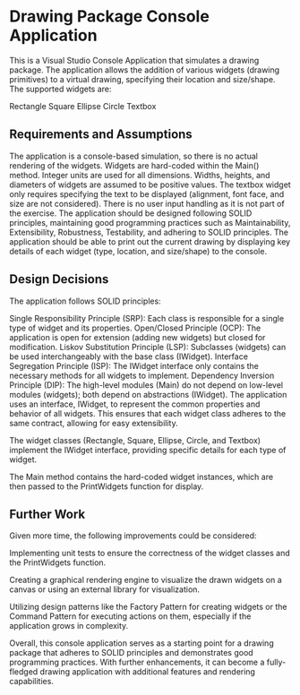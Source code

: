 # Drawing Package Console Application
This is a Visual Studio Console Application that simulates a drawing package. The application allows the addition of various widgets (drawing primitives) to a virtual drawing, specifying their location and size/shape. The supported widgets are:

Rectangle
Square
Ellipse
Circle
Textbox

## Requirements and Assumptions
The application is a console-based simulation, so there is no actual rendering of the widgets.
Widgets are hard-coded within the Main() method.
Integer units are used for all dimensions.
Widths, heights, and diameters of widgets are assumed to be positive values.
The textbox widget only requires specifying the text to be displayed (alignment, font face, and size are not considered).
There is no user input handling as it is not part of the exercise.
The application should be designed following SOLID principles, maintaining good programming practices such as Maintainability, Extensibility, Robustness, Testability, and adhering to SOLID principles.
The application should be able to print out the current drawing by displaying key details of each widget (type, location, and size/shape) to the console.

## Design Decisions
The application follows SOLID principles:

Single Responsibility Principle (SRP): Each class is responsible for a single type of widget and its properties.
Open/Closed Principle (OCP): The application is open for extension (adding new widgets) but closed for modification.
Liskov Substitution Principle (LSP): Subclasses (widgets) can be used interchangeably with the base class (IWidget).
Interface Segregation Principle (ISP): The IWidget interface only contains the necessary methods for all widgets to implement.
Dependency Inversion Principle (DIP): The high-level modules (Main) do not depend on low-level modules (widgets); both depend on abstractions (IWidget).
The application uses an interface, IWidget, to represent the common properties and behavior of all widgets. This ensures that each widget class adheres to the same contract, allowing for easy extensibility.

The widget classes (Rectangle, Square, Ellipse, Circle, and Textbox) implement the IWidget interface, providing specific details for each type of widget.

The Main method contains the hard-coded widget instances, which are then passed to the PrintWidgets function for display.

## Further Work
Given more time, the following improvements could be considered:

Implementing unit tests to ensure the correctness of the widget classes and the PrintWidgets function.

Creating a graphical rendering engine to visualize the drawn widgets on a canvas or using an external library for visualization.

Utilizing design patterns like the Factory Pattern for creating widgets or the Command Pattern for executing actions on them, especially if the application grows in complexity.

Overall, this console application serves as a starting point for a drawing package that adheres to SOLID principles and demonstrates good programming practices. With further enhancements, it can become a fully-fledged drawing application with additional features and rendering capabilities.
